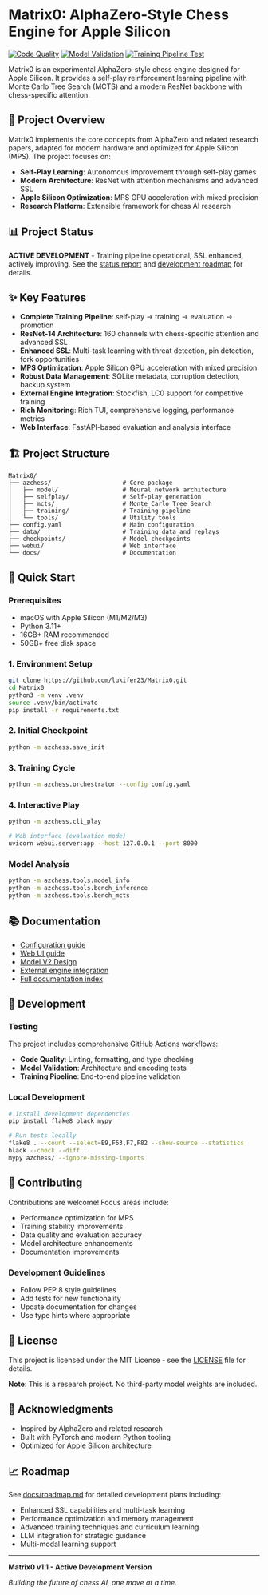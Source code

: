 # Matrix0: AlphaZero-Style Chess Engine for Apple Silicon

[![Code Quality](https://github.com/lukifer23/Matrix0/workflows/Code%20Quality/badge.svg)](https://github.com/lukifer23/Matrix0/actions)
[![Model Validation](https://github.com/lukifer23/Matrix0/workflows/Model%20Validation/badge.svg)](https://github.com/lukifer23/Matrix0/actions)
[![Training Pipeline Test](https://github.com/lukifer23/Matrix0/workflows/Training%20Pipeline%20Test/badge.svg)](https://github.com/lukifer23/Matrix0/actions)

Matrix0 is an experimental AlphaZero-style chess engine designed for Apple Silicon.
It provides a self-play reinforcement learning pipeline with Monte Carlo
Tree Search (MCTS) and a modern ResNet backbone with chess-specific attention.

## 🎯 Project Overview

Matrix0 implements the core concepts from AlphaZero and related research papers, adapted for modern hardware and optimized for Apple Silicon (MPS). The project focuses on:

- **Self-Play Learning**: Autonomous improvement through self-play games
- **Modern Architecture**: ResNet with attention mechanisms and advanced SSL
- **Apple Silicon Optimization**: MPS GPU acceleration with mixed precision
- **Research Platform**: Extensible framework for chess AI research

## 📊 Project Status
**ACTIVE DEVELOPMENT** - Training pipeline operational, SSL enhanced, actively improving. See the [status report](docs/status.md) and
[development roadmap](docs/roadmap.md) for details.

## ✨ Key Features

- **Complete Training Pipeline**: self-play → training → evaluation → promotion
- **ResNet-14 Architecture**: 160 channels with chess-specific attention and advanced SSL
- **Enhanced SSL**: Multi-task learning with threat detection, pin detection, fork opportunities
- **MPS Optimization**: Apple Silicon GPU acceleration with mixed precision
- **Robust Data Management**: SQLite metadata, corruption detection, backup system
- **External Engine Integration**: Stockfish, LC0 support for competitive training
- **Rich Monitoring**: Rich TUI, comprehensive logging, performance metrics
- **Web Interface**: FastAPI-based evaluation and analysis interface

## 🏗️ Project Structure

```
Matrix0/
├── azchess/                    # Core package
│   ├── model/                  # Neural network architecture
│   ├── selfplay/               # Self-play generation
│   ├── mcts/                   # Monte Carlo Tree Search
│   ├── training/               # Training pipeline
│   └── tools/                  # Utility tools
├── config.yaml                 # Main configuration
├── data/                       # Training data and replays
├── checkpoints/                # Model checkpoints
├── webui/                      # Web interface
└── docs/                       # Documentation
```

## 🚀 Quick Start

### Prerequisites
- macOS with Apple Silicon (M1/M2/M3)
- Python 3.11+
- 16GB+ RAM recommended
- 50GB+ free disk space

### 1. Environment Setup
```bash
git clone https://github.com/lukifer23/Matrix0.git
cd Matrix0
python3 -m venv .venv
source .venv/bin/activate
pip install -r requirements.txt
```

### 2. Initial Checkpoint
```bash
python -m azchess.save_init
```

### 3. Training Cycle
```bash
python -m azchess.orchestrator --config config.yaml
```

### 4. Interactive Play
```bash
python -m azchess.cli_play

# Web interface (evaluation mode)
uvicorn webui.server:app --host 127.0.0.1 --port 8000
```

### Model Analysis
```bash
python -m azchess.tools.model_info
python -m azchess.tools.bench_inference
python -m azchess.tools.bench_mcts
```

## 📚 Documentation
- [Configuration guide](docs/configuration.md)
- [Web UI guide](docs/webui.md)
- [Model V2 Design](docs/model_v2.md)
- [External engine integration](EXTERNAL_ENGINES.md)
- [Full documentation index](docs/index.md)

## 🔧 Development

### Testing
The project includes comprehensive GitHub Actions workflows:
- **Code Quality**: Linting, formatting, and type checking
- **Model Validation**: Architecture and encoding tests
- **Training Pipeline**: End-to-end pipeline validation

### Local Development
```bash
# Install development dependencies
pip install flake8 black mypy

# Run tests locally
flake8 . --count --select=E9,F63,F7,F82 --show-source --statistics
black --check --diff .
mypy azchess/ --ignore-missing-imports
```

## 🤝 Contributing
Contributions are welcome! Focus areas include:
- Performance optimization for MPS
- Training stability improvements
- Data quality and evaluation accuracy
- Model architecture enhancements
- Documentation improvements

### Development Guidelines
- Follow PEP 8 style guidelines
- Add tests for new functionality
- Update documentation for changes
- Use type hints where appropriate

## 📄 License
This project is licensed under the MIT License - see the [LICENSE](LICENSE) file for details.

**Note**: This is a research project. No third-party model weights are included.

## 🙏 Acknowledgments
- Inspired by AlphaZero and related research
- Built with PyTorch and modern Python tooling
- Optimized for Apple Silicon architecture

## 📈 Roadmap
See [docs/roadmap.md](docs/roadmap.md) for detailed development plans including:
- Enhanced SSL capabilities and multi-task learning
- Performance optimization and memory management
- Advanced training techniques and curriculum learning
- LLM integration for strategic guidance
- Multi-modal learning support

---

**Matrix0 v1.1 - Active Development Version**

*Building the future of chess AI, one move at a time.*
